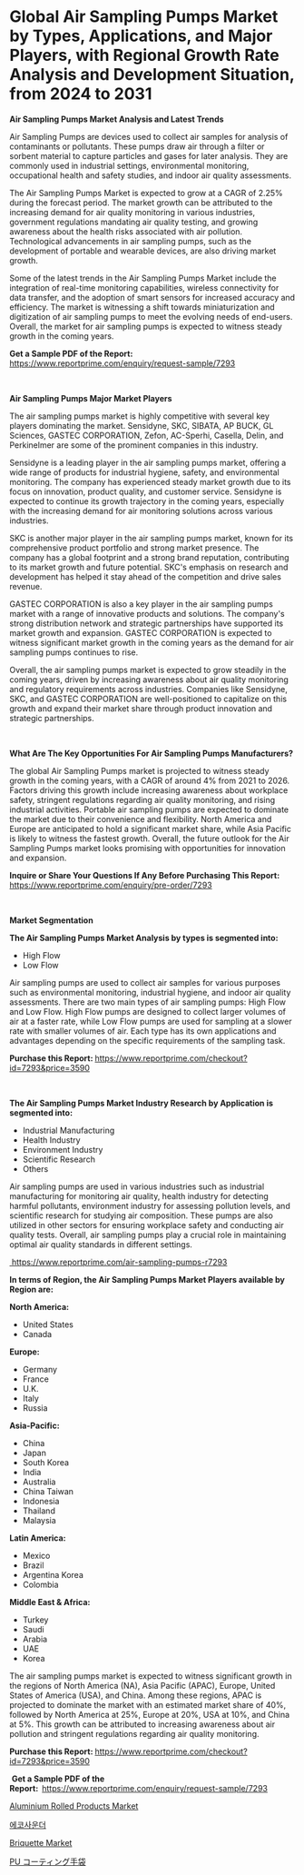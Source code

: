 <p><h1>Global Air Sampling Pumps Market by Types, Applications, and Major Players, with Regional Growth Rate Analysis and Development Situation, from 2024 to 2031</h1></p><p><strong>Air Sampling Pumps Market Analysis and Latest Trends</strong></p>
<p><p>Air Sampling Pumps are devices used to collect air samples for analysis of contaminants or pollutants. These pumps draw air through a filter or sorbent material to capture particles and gases for later analysis. They are commonly used in industrial settings, environmental monitoring, occupational health and safety studies, and indoor air quality assessments.</p><p>The Air Sampling Pumps Market is expected to grow at a CAGR of 2.25% during the forecast period. The market growth can be attributed to the increasing demand for air quality monitoring in various industries, government regulations mandating air quality testing, and growing awareness about the health risks associated with air pollution. Technological advancements in air sampling pumps, such as the development of portable and wearable devices, are also driving market growth.</p><p>Some of the latest trends in the Air Sampling Pumps Market include the integration of real-time monitoring capabilities, wireless connectivity for data transfer, and the adoption of smart sensors for increased accuracy and efficiency. The market is witnessing a shift towards miniaturization and digitization of air sampling pumps to meet the evolving needs of end-users. Overall, the market for air sampling pumps is expected to witness steady growth in the coming years.</p></p>
<p><strong>Get a Sample PDF of the Report:&nbsp;</strong> <a href="https://www.reportprime.com/enquiry/request-sample/7293">https://www.reportprime.com/enquiry/request-sample/7293</a></p>
<p>&nbsp;</p>
<p><strong>Air Sampling Pumps Major Market Players</strong></p>
<p><p>The air sampling pumps market is highly competitive with several key players dominating the market. Sensidyne, SKC, SIBATA, AP BUCK, GL Sciences, GASTEC CORPORATION, Zefon, AC-Sperhi, Casella, Delin, and Perkinelmer are some of the prominent companies in this industry.</p><p>Sensidyne is a leading player in the air sampling pumps market, offering a wide range of products for industrial hygiene, safety, and environmental monitoring. The company has experienced steady market growth due to its focus on innovation, product quality, and customer service. Sensidyne is expected to continue its growth trajectory in the coming years, especially with the increasing demand for air monitoring solutions across various industries.</p><p>SKC is another major player in the air sampling pumps market, known for its comprehensive product portfolio and strong market presence. The company has a global footprint and a strong brand reputation, contributing to its market growth and future potential. SKC's emphasis on research and development has helped it stay ahead of the competition and drive sales revenue.</p><p>GASTEC CORPORATION is also a key player in the air sampling pumps market with a range of innovative products and solutions. The company's strong distribution network and strategic partnerships have supported its market growth and expansion. GASTEC CORPORATION is expected to witness significant market growth in the coming years as the demand for air sampling pumps continues to rise.</p><p>Overall, the air sampling pumps market is expected to grow steadily in the coming years, driven by increasing awareness about air quality monitoring and regulatory requirements across industries. Companies like Sensidyne, SKC, and GASTEC CORPORATION are well-positioned to capitalize on this growth and expand their market share through product innovation and strategic partnerships.</p></p>
<p>&nbsp;</p>
<p><strong>What Are The Key Opportunities For Air Sampling Pumps Manufacturers?</strong></p>
<p><p>The global Air Sampling Pumps market is projected to witness steady growth in the coming years, with a CAGR of around 4% from 2021 to 2026. Factors driving this growth include increasing awareness about workplace safety, stringent regulations regarding air quality monitoring, and rising industrial activities. Portable air sampling pumps are expected to dominate the market due to their convenience and flexibility. North America and Europe are anticipated to hold a significant market share, while Asia Pacific is likely to witness the fastest growth. Overall, the future outlook for the Air Sampling Pumps market looks promising with opportunities for innovation and expansion.</p></p>
<p><strong>Inquire or Share Your Questions If Any Before Purchasing This Report:</strong> <a href="https://www.reportprime.com/enquiry/pre-order/7293">https://www.reportprime.com/enquiry/pre-order/7293</a></p>
<p>&nbsp;</p>
<p><strong>Market Segmentation</strong></p>
<p><strong>The Air Sampling Pumps Market Analysis by types is segmented into:</strong></p>
<p><ul><li>High Flow</li><li>Low Flow</li></ul></p>
<p><p>Air sampling pumps are used to collect air samples for various purposes such as environmental monitoring, industrial hygiene, and indoor air quality assessments. There are two main types of air sampling pumps: High Flow and Low Flow. High Flow pumps are designed to collect larger volumes of air at a faster rate, while Low Flow pumps are used for sampling at a slower rate with smaller volumes of air. Each type has its own applications and advantages depending on the specific requirements of the sampling task.</p></p>
<p><strong>Purchase this Report:&nbsp;</strong><a href="https://www.reportprime.com/checkout?id=7293&price=3590">https://www.reportprime.com/checkout?id=7293&price=3590</a></p>
<p>&nbsp;</p>
<p><strong>The Air Sampling Pumps Market Industry Research by Application is segmented into:</strong></p>
<p><ul><li>Industrial Manufacturing</li><li>Health Industry</li><li>Environment Industry</li><li>Scientific Research</li><li>Others</li></ul></p>
<p><p>Air sampling pumps are used in various industries such as industrial manufacturing for monitoring air quality, health industry for detecting harmful pollutants, environment industry for assessing pollution levels, and scientific research for studying air composition. These pumps are also utilized in other sectors for ensuring workplace safety and conducting air quality tests. Overall, air sampling pumps play a crucial role in maintaining optimal air quality standards in different settings.</p></p>
<p><a href="https://www.reportprime.com/air-sampling-pumps-r7293">&nbsp;https://www.reportprime.com/air-sampling-pumps-r7293</a></p>
<p><strong>In terms of Region, the Air Sampling Pumps Market Players available by Region are:</strong></p>
<p>
    <p> <strong> North America: </strong>
        <ul>
            <li>United States</li>
            <li>Canada</li>
        </ul>
        </p> 
    <p> <strong> Europe: </strong>
        <ul>
            <li>Germany</li>
            <li>France</li>
            <li>U.K.</li>
            <li>Italy</li>
            <li>Russia</li>
        </ul>
        </p> 
    <p> <strong> Asia-Pacific: </strong>
        <ul>
            <li>China</li>
            <li>Japan</li>
            <li>South Korea</li>
            <li>India</li>
            <li>Australia</li>
            <li>China Taiwan</li>
            <li>Indonesia</li>
            <li>Thailand</li>
            <li>Malaysia</li>
        </ul>
        </p> 
    <p> <strong> Latin America: </strong>
        <ul>
            <li>Mexico</li>
            <li>Brazil</li>
            <li>Argentina Korea</li>
            <li>Colombia</li>
        </ul>
        </p> 
    <p> <strong> Middle East & Africa: </strong>
        <ul>
            <li>Turkey</li>
            <li>Saudi</li>
            <li>Arabia</li>
            <li>UAE</li>
            <li>Korea</li>
        </ul>
    </p>
    </p>
<p><p>The air sampling pumps market is expected to witness significant growth in the regions of North America (NA), Asia Pacific (APAC), Europe, United States of America (USA), and China. Among these regions, APAC is projected to dominate the market with an estimated market share of 40%, followed by North America at 25%, Europe at 20%, USA at 10%, and China at 5%. This growth can be attributed to increasing awareness about air pollution and stringent regulations regarding air quality monitoring.</p></p>
<p><strong>Purchase this Report: </strong><a href="https://www.reportprime.com/checkout?id=7293&price=3590">https://www.reportprime.com/checkout?id=7293&price=3590</a></p>
<p>&nbsp;<strong>Get a Sample PDF of the Report:&nbsp;&nbsp;</strong><a href="https://www.reportprime.com/enquiry/request-sample/7293">https://www.reportprime.com/enquiry/request-sample/7293</a></p>
<p><strong></strong></p>
<p><p><a href="https://www.linkedin.com/pulse/aluminium-rolled-products-market-offers-provide-insightful-zmrmc?trackingId=T7UPrYzSCv%2BAGMzgmBUj3Q%3D%3D">Aluminium Rolled Products Market</a></p><p><a href="https://medium.com/@midge5687567/%EC%97%90%EC%BD%94-%EC%83%8C%EB%8D%94-%EC%8B%9C%EC%9E%A5%EC%9D%80-%EC%8B%9C%EC%9E%A5-%EC%A0%90%EC%9C%A0%EC%9C%A8-%EA%B7%9C%EB%AA%A8-%EB%B0%8F-2031%EB%85%84%EA%B9%8C%EC%A7%80%EC%9D%98-%EC%98%88%EC%83%81-%EC%98%88%EC%B8%A1%EC%97%90-%EC%B4%88%EC%A0%90%EC%9D%84-%EB%A7%9E%EC%B6%A5%EB%8B%88%EB%8B%A4-7e532e52a04d">에코사운더</a></p><p><a href="https://www.linkedin.com/pulse/briquette-market-size-examines-its-scope-primary-focus-1llrc?trackingId=4zCTERu1eAG%2BJQ6gqy7Hvg%3D%3D">Briquette Market</a></p><p><a href="https://medium.com/@nayelibosco2023/pu%E3%82%B3%E3%83%BC%E3%83%86%E3%83%83%E3%83%89%E3%82%B0%E3%83%AD%E3%83%BC%E3%83%96%E5%B8%82%E5%A0%B4%E8%A6%8F%E6%A8%A1%E3%81%AF-%E3%82%B0%E3%83%AD%E3%83%BC%E3%83%90%E3%83%AB%E7%94%A3%E6%A5%AD%E3%81%AB%E3%81%8A%E3%81%91%E3%82%8B%E6%9C%80%E9%81%A9%E3%81%AA%E3%83%9E%E3%83%BC%E3%82%B1%E3%83%86%E3%82%A3%E3%83%B3%E3%82%B0%E3%83%81%E3%83%A3%E3%83%8D%E3%83%AB%E3%82%92%E7%A4%BA%E3%81%97%E3%81%A6%E3%81%84%E3%81%BE%E3%81%99-d7276742b966">PU コーティング手袋</a></p></p>